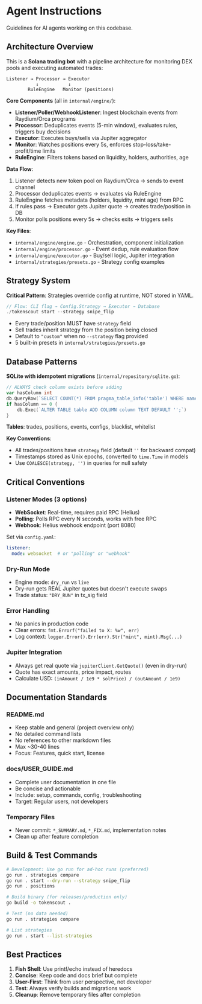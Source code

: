 # Agent Instructions

Guidelines for AI agents working on this codebase.

## Architecture Overview

This is a **Solana trading bot** with a pipeline architecture for monitoring DEX pools and executing automated trades:

```
Listener → Processor → Executor
           ↓           ↓
        RuleEngine   Monitor (positions)
```

**Core Components** (all in `internal/engine/`):
- **Listener/Poller/WebhookListener**: Ingest blockchain events from Raydium/Orca programs
- **Processor**: Deduplicates events (5-min window), evaluates rules, triggers buy decisions
- **Executor**: Executes buys/sells via Jupiter aggregator
- **Monitor**: Watches positions every 5s, enforces stop-loss/take-profit/time limits
- **RuleEngine**: Filters tokens based on liquidity, holders, authorities, age

**Data Flow**:
1. Listener detects new token pool on Raydium/Orca → sends to event channel
2. Processor deduplicates events → evaluates via RuleEngine
3. RuleEngine fetches metadata (holders, liquidity, mint age) from RPC
4. If rules pass → Executor gets Jupiter quote → creates trade/position in DB
5. Monitor polls positions every 5s → checks exits → triggers sells

**Key Files**:
- `internal/engine/engine.go` - Orchestration, component initialization
- `internal/engine/processor.go` - Event dedup, rule evaluation flow
- `internal/engine/executor.go` - Buy/sell logic, Jupiter integration
- `internal/strategies/presets.go` - Strategy config examples

## Strategy System

**Critical Pattern**: Strategies override config at runtime, NOT stored in YAML.

```go
// Flow: CLI flag → Config.Strategy → Executor → Database
./tokenscout start --strategy snipe_flip
```

- Every trade/position MUST have `strategy` field
- Sell trades inherit strategy from the position being closed
- Default to `"custom"` when no `--strategy` flag provided
- 5 built-in presets in `internal/strategies/presets.go`

## Database Patterns

**SQLite with idempotent migrations** (`internal/repository/sqlite.go`):

```go
// ALWAYS check column exists before adding
var hasColumn int
db.QueryRow(`SELECT COUNT(*) FROM pragma_table_info('table') WHERE name='column'`).Scan(&hasColumn)
if hasColumn == 0 {
    db.Exec(`ALTER TABLE table ADD COLUMN column TEXT DEFAULT '';`)
}
```

**Tables**: trades, positions, events, configs, blacklist, whitelist

**Key Conventions**:
- All trades/positions have `strategy` field (default `''` for backward compat)
- Timestamps stored as Unix epochs, converted to `time.Time` in models
- Use `COALESCE(strategy, '')` in queries for null safety

## Critical Conventions

### Listener Modes (3 options)
- **WebSocket**: Real-time, requires paid RPC (Helius)
- **Polling**: Polls RPC every N seconds, works with free RPC
- **Webhook**: Helius webhook endpoint (port 8080)

Set via `config.yaml`:
```yaml
listener:
  mode: websocket  # or "polling" or "webhook"
```

### Dry-Run Mode
- Engine mode: `dry_run` vs `live`
- Dry-run gets REAL Jupiter quotes but doesn't execute swaps
- Trade status: `"DRY_RUN"` in tx_sig field

### Error Handling
- No panics in production code
- Clear errors: `fmt.Errorf("failed to X: %w", err)`
- Log context: `logger.Error().Err(err).Str("mint", mint).Msg(...)`

### Jupiter Integration
- Always get real quote via `jupiterClient.GetQuote()` (even in dry-run)
- Quote has exact amounts, price impact, routes
- Calculate USD: `(inAmount / 1e9 * solPrice) / (outAmount / 1e9)`

## Documentation Standards

### README.md
- Keep stable and general (project overview only)
- No detailed command lists
- No references to other markdown files
- Max ~30-40 lines
- Focus: Features, quick start, license

### docs/USER_GUIDE.md
- Complete user documentation in one file
- Be concise and actionable
- Include: setup, commands, config, troubleshooting
- Target: Regular users, not developers

### Temporary Files
- Never commit: `*_SUMMARY.md`, `*_FIX.md`, implementation notes
- Clean up after feature completion

## Build & Test Commands

```bash
# Development: Use go run for ad-hoc runs (preferred)
go run . strategies compare
go run . start --dry-run --strategy snipe_flip
go run . positions

# Build binary (for releases/production only)
go build -o tokenscout .

# Test (no data needed)
go run . strategies compare

# List strategies
go run . start --list-strategies
```

## Best Practices

1. **Fish Shell**: Use printf/echo instead of heredocs
2. **Concise**: Keep code and docs brief but complete
3. **User-First**: Think from user perspective, not developer
4. **Test**: Always verify builds and migrations work
5. **Cleanup**: Remove temporary files after completion
